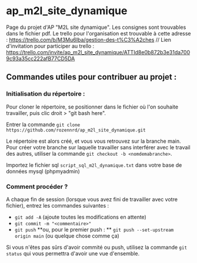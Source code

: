 # ap_m2l_site_dynamique

Page du projet d'AP "M2L site dynamique". 
Les consignes sont trouvables dans le fichier pdf. 
Le trello pour l'organisation est trouvable à cette adresse : https://trello.com/b/M3Mu6Iba/gestion-des-t%C3%A2ches // Lien d'invitation pour participer au trello : https://trello.com/invite/ap_m2l_site_dynamique/ATTId8e0b872b3e31da7009c93a35cc222afB77CD5DA 

## Commandes utiles pour contribuer au projet : 
### Initialisation du répertoire : 
Pour cloner le répertoire, se positionner dans le fichier où l'on souhaite travailler, puis clic droit > "git bash here". 

Entrer la commande `git clone https://github.com/rozennrd/ap_m2l_site_dynamique.git`

Le répertoire est alors créé, et vous vous retrouvez sur la branche main. 
Pour créer votre branche sur laquelle travailler sans interférer avec le travail des autres, utiliser la commande `git checkout -b <nomdemabranche>`. 

Importez le fichier sql `script_sql_m2l_dynamique.txt` dans votre base de données mysql (phpmyadmin)

### Comment procéder ? 


A chaque fin de session (lorsque vous avez fini de travailler avec votre fichier), entrez les commandes suivantes : 

* `git add -A` (ajoute toutes les modifications en attente) 
* `git commit -m "<commentaire>"`
* `git push` **ou, pour le premier push : ** `git push --set-upstream origin main` (ou quelque chose comme ça)


Si vous n'êtes pas sûrs d'avoir commité ou push, utilisez la commande `git status` qui vous permettra d'avoir une vue d'ensemble. 
